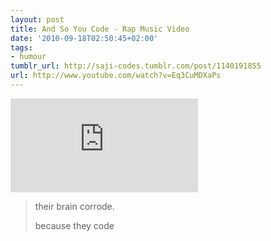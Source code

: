```yaml
---
layout: post
title: And So You Code - Rap Music Video
date: '2010-09-18T02:50:45+02:00'
tags:
- humour
tumblr_url: http://saji-codes.tumblr.com/post/1140191855
url: http://www.youtube.com/watch?v=Eq3CuMDXaPs
---
```

<div class='embed-container'>
  <iframe src='https://www.youtube.com/embed/Eq3CuMDXaPs' frameborder='0' allowfullscreen></iframe>
</div>

> their brain corrode.
>
> because they code

